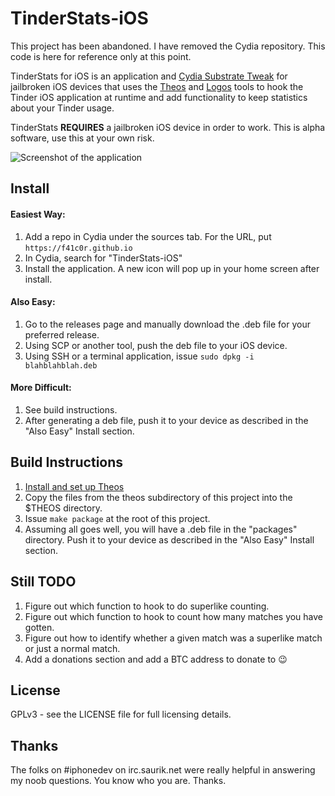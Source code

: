 # TinderStats-iOS

This project has been abandoned. I have removed the Cydia repository. This code is here for reference only at this point.

TinderStats for iOS is an application and [Cydia Substrate Tweak](http://iphonedevwiki.net/index.php/Cydia_Substrate) for jailbroken iOS devices that uses the [Theos](http://iphonedevwiki.net/index.php/Theos) and [Logos](http://iphonedevwiki.net/index.php/Logos) tools to hook the Tinder iOS application at runtime and add functionality to keep statistics about your Tinder usage.

TinderStats **REQUIRES** a jailbroken iOS device in order to work. This is alpha software, use this at your own risk.

![Screenshot of the application](https://raw.githubusercontent.com/f41c0r/TinderStats-iOS/master/screenshot.png)

## Install

#### Easiest Way:

1. Add a repo in Cydia under the sources tab. For the URL, put `https://f41c0r.github.io`
2. In Cydia, search for "TinderStats-iOS"
3. Install the application. A new icon will pop up in your home screen after install.

#### Also Easy:

1. Go to the releases page and manually download the .deb file for your preferred release.
2. Using SCP or another tool, push the deb file to your iOS device.
3. Using SSH or a terminal application, issue `sudo dpkg -i blahblahblah.deb`

#### More Difficult:

1. See build instructions.
2. After generating a deb file, push it to your device as described in the "Also Easy" Install section.

## Build Instructions

1. [Install and set up Theos](http://iphonedevwiki.net/index.php/Theos/Getting_Started)
2. Copy the files from the theos subdirectory of this project into the $THEOS directory.
3. Issue `make package` at the root of this project.
4. Assuming all goes well, you will have a .deb file in the "packages" directory. Push it to your device as described in the "Also Easy" Install section.

## Still TODO

1. Figure out which function to hook to do superlike counting.
2. Figure out which function to hook to count how many matches you have gotten.
3. Figure out how to identify whether a given match was a superlike match or just a normal match.
4. Add a donations section and add a BTC address to donate to :wink:

## License

GPLv3 - see the LICENSE file for full licensing details.

## Thanks

The folks on #iphonedev on irc.saurik.net were really helpful in answering my noob questions. You know who you are. Thanks.
